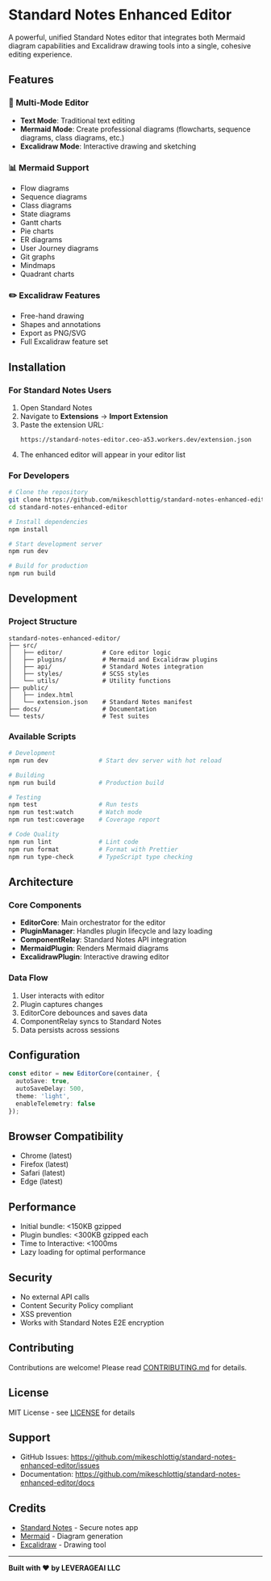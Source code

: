 # Standard Notes Enhanced Editor

A powerful, unified Standard Notes editor that integrates both Mermaid diagram capabilities and Excalidraw drawing tools into a single, cohesive editing experience.

## Features

### 🎨 Multi-Mode Editor
- **Text Mode**: Traditional text editing
- **Mermaid Mode**: Create professional diagrams (flowcharts, sequence diagrams, class diagrams, etc.)
- **Excalidraw Mode**: Interactive drawing and sketching

### 📊 Mermaid Support
- Flow diagrams
- Sequence diagrams
- Class diagrams
- State diagrams
- Gantt charts
- Pie charts
- ER diagrams
- User Journey diagrams
- Git graphs
- Mindmaps
- Quadrant charts

### ✏️ Excalidraw Features
- Free-hand drawing
- Shapes and annotations
- Export as PNG/SVG
- Full Excalidraw feature set

## Installation

### For Standard Notes Users

1. Open Standard Notes
2. Navigate to **Extensions** → **Import Extension**
3. Paste the extension URL:
   ```
   https://standard-notes-editor.ceo-a53.workers.dev/extension.json
   ```
4. The enhanced editor will appear in your editor list

### For Developers

```bash
# Clone the repository
git clone https://github.com/mikeschlottig/standard-notes-enhanced-editor.git
cd standard-notes-enhanced-editor

# Install dependencies
npm install

# Start development server
npm run dev

# Build for production
npm run build
```

## Development

### Project Structure

```
standard-notes-enhanced-editor/
├── src/
│   ├── editor/           # Core editor logic
│   ├── plugins/          # Mermaid and Excalidraw plugins
│   ├── api/              # Standard Notes integration
│   ├── styles/           # SCSS styles
│   └── utils/            # Utility functions
├── public/
│   ├── index.html
│   └── extension.json    # Standard Notes manifest
├── docs/                 # Documentation
└── tests/                # Test suites
```

### Available Scripts

```bash
# Development
npm run dev              # Start dev server with hot reload

# Building
npm run build            # Production build

# Testing
npm test                 # Run tests
npm run test:watch       # Watch mode
npm run test:coverage    # Coverage report

# Code Quality
npm run lint             # Lint code
npm run format           # Format with Prettier
npm run type-check       # TypeScript type checking
```

## Architecture

### Core Components

- **EditorCore**: Main orchestrator for the editor
- **PluginManager**: Handles plugin lifecycle and lazy loading
- **ComponentRelay**: Standard Notes API integration
- **MermaidPlugin**: Renders Mermaid diagrams
- **ExcalidrawPlugin**: Interactive drawing editor

### Data Flow

1. User interacts with editor
2. Plugin captures changes
3. EditorCore debounces and saves data
4. ComponentRelay syncs to Standard Notes
5. Data persists across sessions

## Configuration

```typescript
const editor = new EditorCore(container, {
  autoSave: true,
  autoSaveDelay: 500,
  theme: 'light',
  enableTelemetry: false
});
```

## Browser Compatibility

- Chrome (latest)
- Firefox (latest)
- Safari (latest)
- Edge (latest)

## Performance

- Initial bundle: <150KB gzipped
- Plugin bundles: <300KB gzipped each
- Time to Interactive: <1000ms
- Lazy loading for optimal performance

## Security

- No external API calls
- Content Security Policy compliant
- XSS prevention
- Works with Standard Notes E2E encryption

## Contributing

Contributions are welcome! Please read [CONTRIBUTING.md](CONTRIBUTING.md) for details.

## License

MIT License - see [LICENSE](LICENSE) for details

## Support

- GitHub Issues: https://github.com/mikeschlottig/standard-notes-enhanced-editor/issues
- Documentation: https://github.com/mikeschlottig/standard-notes-enhanced-editor/docs

## Credits

- [Standard Notes](https://standardnotes.com/) - Secure notes app
- [Mermaid](https://mermaid.js.org/) - Diagram generation
- [Excalidraw](https://excalidraw.com/) - Drawing tool

---

**Built with ❤️ by LEVERAGEAI LLC**